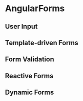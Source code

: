# AngularForms

## User Input
## Template-driven Forms
## Form Validation
## Reactive Forms
## Dynamic Forms

